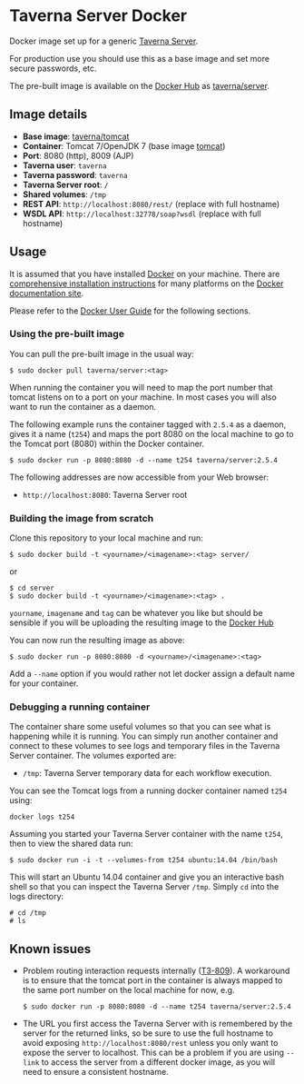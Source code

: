 # Taverna Server Docker

Docker image set up for a generic [Taverna Server](http://taverna.incubator.apache.org/documentation/server/).

For production use you should use this as a base image and set more secure
passwords, etc.

The pre-built image is available on the [Docker Hub](http://hub.docker.com) as
[taverna/server](https://registry.hub.docker.com/u/taverna/server/).

## Image details

* **Base image**: [taverna/tomcat](https://registry.hub.docker.com/u/taverna/tomcat/)
* **Container**: Tomcat 7/OpenJDK 7 (base image [tomcat](https://registry.hub.docker.com/u/library/tomcat/))
* **Port**: 8080 (http), 8009 (AJP)
* **Taverna user**: `taverna`
* **Taverna password**: `taverna`
* **Taverna Server root**: `/`
* **Shared volumes**: `/tmp`
* **REST API**: `http://localhost:8080/rest/`  (replace with full hostname)
* **WSDL API**: `http://localhost:32778/soap?wsdl`  (replace with full hostname)

## Usage

It is assumed that you have installed [Docker](http://docker.io) on your
machine. There are
[comprehensive installation instructions](http://docs.docker.com/installation/)
for many platforms on the [Docker documentation site](http://docs.docker.com/).

Please refer to the [Docker User Guide](http://docs.docker.com/userguide/) for
the following sections.

### Using the pre-built image

You can pull the pre-built image in the usual way:

```shell
$ sudo docker pull taverna/server:<tag>
```

When running the container you will need to map the port number that tomcat
listens on to a port on your machine. In most cases you will also want to run
the container as a daemon.

The following example runs the container tagged with `2.5.4` as a daemon,
gives it a name (`t254`) and maps the port 8080 on the local machine
to go to the Tomcat port (8080) within the Docker container.

```shell
$ sudo docker run -p 8080:8080 -d --name t254 taverna/server:2.5.4
```

The following addresses are now accessible from your Web browser:

* `http://localhost:8080`: Taverna Server root

### Building the image from scratch

Clone this repository to your local machine and run:

```shell
$ sudo docker build -t <yourname>/<imagename>:<tag> server/
```

or

```shell
$ cd server
$ sudo docker build -t <yourname>/<imagename>:<tag> .
```

`yourname`, `imagename` and `tag` can be whatever you like but should be
sensible if you will be uploading the resulting image to the
[Docker Hub](http://hub.docker.com)

You can now run the resulting image as above:

```shell
$ sudo docker run -p 8080:8080 -d <yourname>/<imagename>:<tag>
```

Add a `--name` option if you would rather not let docker assign a default name
for your container.

### Debugging a running container

The container share some useful volumes so that you can see what is happening
while it is running. You can simply run another container and connect to these
volumes to see logs and temporary files in the Taverna Server container. The
volumes exported are:

* `/tmp`: Taverna Server temporary data for each workflow execution.

You can see the Tomcat logs from a running docker container named `t254` using:

```shell
docker logs t254
```

Assuming you started your Taverna Server container with the name `t254`, then
to view the shared data run:

```shell
$ sudo docker run -i -t --volumes-from t254 ubuntu:14.04 /bin/bash
```

This will start an Ubuntu 14.04 container and give you an interactive bash
shell so that you can inspect the Taverna Server `/tmp`. Simply `cd` into the
logs directory:

```shell
# cd /tmp
# ls
```

## Known issues

* Problem routing interaction requests internally
  ([T3-809](http://dev.mygrid.org.uk/issues/browse/T3-809)). A workaround is
  to ensure that the tomcat port in the container is always mapped to the same
  port number on the local machine for now, e.g.

  ```shell
  $ sudo docker run -p 8080:8080 -d --name t254 taverna/server:2.5.4
  ```
* The URL you first access the Taverna Server with is remembered by the server
  for the returned links, so be sure to use the full hostname to avoid
  exposing `http://localhost:8080/rest` unless you only want to expose
  the server to localhost.  This can be a problem if you are using
  `--link` to access the server from a different docker image, as
  you will need to ensure a consistent hostname. 



